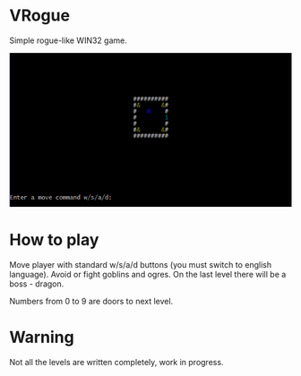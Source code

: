 # VRogue

Simple rogue-like WIN32 game. 

![Alt text](screenshot.png)

# How to play

Move player with standard w/s/a/d buttons (you must switch to english language).
Avoid or fight goblins and ogres. On the last level there will be a boss - dragon.

Numbers from 0 to 9 are doors to next level.

# Warning

Not all the levels are written completely, work in progress.